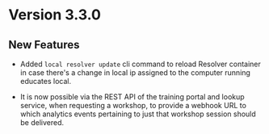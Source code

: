 Version 3.3.0
=============

New Features
------------

* Added `local resolver update` cli command to reload Resolver container in 
  case there's a change in local ip assigned to the computer running educates
  local.

* It is now possible via the REST API of the training portal and lookup service,
  when requesting a workshop, to provide a webhook URL to which analytics events
  pertaining to just that workshop session should be delivered.
